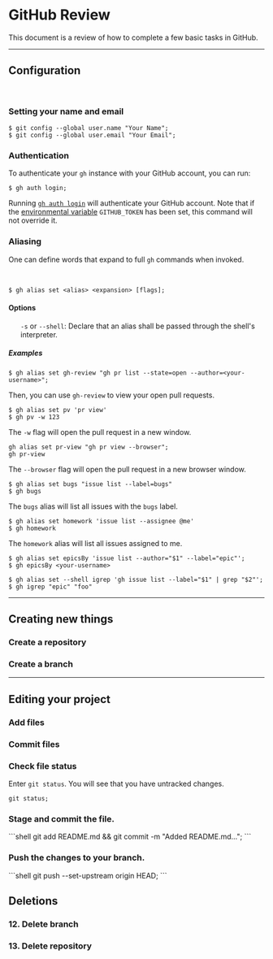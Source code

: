 # GitHub Review

<p>This document is a review of how to complete a few basic tasks in GitHub.</p>
<hr>
<h2>Configuration</h2><br>
<h3>Setting your name and email</h3>

```shell
$ git config --global user.name "Your Name";
$ git config --global user.email "Your Email";
```

<h3>Authentication</h3>
<p>To authenticate your <code>gh</code> instance with your GitHub account, you can run:<br></p>

```shell
$ gh auth login;
```
<p>Running <code><a href="https://cli.github.com/manual/gh_auth_login">gh auth login</a></code> 
will authenticate your GitHub account. Note that if the <a href="https://cli.github.com/manual/gh_help_environment">environmental variable</a>
<code>GITHUB_TOKEN</code> has been set, this command will not override it.</p>

<h3>Aliasing</h3>
<p>One can define words that expand to full <code>gh</code> commands when invoked.</p>

<br>

```shell    
$ gh alias set <alias> <expansion> [flags];
``` 

<h4>Options</h4>
<ul>
<item>
<code>-s</code> or <code>--shell</code>: Declare that an alias shall be passed through the shell's interpreter.
</item>
</ul>
<h5>Examples</h5>

```shell
$ gh alias set gh-review "gh pr list --state=open --author=<your-username>";
```
<p>Then, you can use <code>gh-review</code> to view your open pull requests.</p>

```shell
$ gh alias set pv 'pr view'
$ gh pv -w 123
```
<p>The <code>-w</code> flag will open the pull request in a new window.</p>

```shell
gh alias set pr-view "gh pr view --browser";
gh pr-view
```
<p>The <code>--browser</code> flag will open the pull request in a new browser window.</p>

```shell
$ gh alias set bugs "issue list --label=bugs"
$ gh bugs
```
<p>The <code>bugs</code> alias will list all issues with the <code>bugs</code> label.</p>

```shell
$ gh alias set homework 'issue list --assignee @me'
$ gh homework
```
<p>The <code>homework</code> alias will list all issues assigned to me.</p>

```shell
$ gh alias set epicsBy 'issue list --author="$1" --label="epic"';
$ gh epicsBy <your-username>
```

```shell
$ gh alias set --shell igrep 'gh issue list --label="$1" | grep "$2"';
$ gh igrep "epic" "foo"
```

<hr>
<h2>Creating new things<br></h2>
<h3>Create a repository<br></h3>
<h3>Create a branch<br></h3>

<hr>
<h2>Editing your project<br></h2>

<h3>Add files</h3>
<h3>Commit files</h3>

<h3>Check file status</h3>

<p>Enter <code lang="shell">git status</code>. You will see that you have untracked changes.</p>

```shell
git status;
```
<h3>Stage and commit the file.</h3>
```shell
git add README.md && git commit -m "Added README.md...";
```

<h3>Push the changes to your branch.</h3>
```shell
git push --set-upstream origin HEAD;
```

<h2>Deletions</h2>
<h3>12. Delete branch</h3>
<h3>13. Delete repository</h3>

